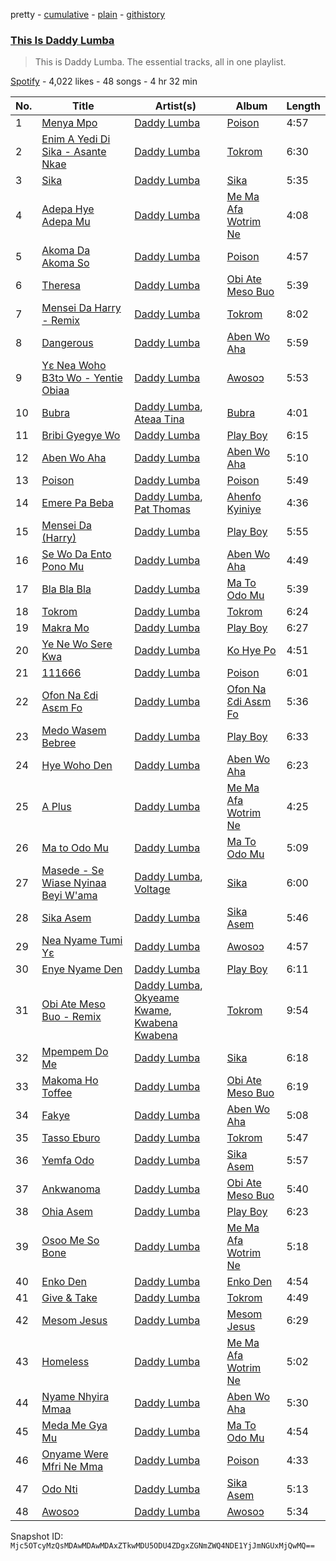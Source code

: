 pretty - [cumulative](/playlists/cumulative/37i9dQZF1DZ06evO3gEzVb.md) - [plain](/playlists/plain/37i9dQZF1DZ06evO3gEzVb) - [githistory](https://github.githistory.xyz/mackorone/spotify-playlist-archive/blob/main/playlists/plain/37i9dQZF1DZ06evO3gEzVb)

### [This Is Daddy Lumba](https://open.spotify.com/playlist/37i9dQZF1DZ06evO3gEzVb)

> This is Daddy Lumba\. The essential tracks, all in one playlist.

[Spotify](https://open.spotify.com/user/spotify) - 4,022 likes - 48 songs - 4 hr 32 min

| No. | Title | Artist(s) | Album | Length |
|---|---|---|---|---|
| 1 | [Menya Mpo](https://open.spotify.com/track/3lTBJkKqCcigu8WXlsuLqF) | [Daddy Lumba](https://open.spotify.com/artist/5yeOizI77ma33LNac9KiZr) | [Poison](https://open.spotify.com/album/37SDSDaWZtD3KmNHPjHQkC) | 4:57 |
| 2 | [Enim A Yedi Di Sika \- Asante Nkae](https://open.spotify.com/track/4h8KFDgpyCO4EuvUv6eSg5) | [Daddy Lumba](https://open.spotify.com/artist/5yeOizI77ma33LNac9KiZr) | [Tokrom](https://open.spotify.com/album/2vrWiu3otZr5U4yoILViN2) | 6:30 |
| 3 | [Sika](https://open.spotify.com/track/4769jVjFqmGYmbobHkv5XO) | [Daddy Lumba](https://open.spotify.com/artist/5yeOizI77ma33LNac9KiZr) | [Sika](https://open.spotify.com/album/4xTYoouxVe7kIm93SFu3SO) | 5:35 |
| 4 | [Adepa Hye Adepa Mu](https://open.spotify.com/track/5ds48ZOnVldBlcUudozuaF) | [Daddy Lumba](https://open.spotify.com/artist/5yeOizI77ma33LNac9KiZr) | [Me Ma Afa Wotrim Ne](https://open.spotify.com/album/6uv4PopPaCIe0IMo1YyjMx) | 4:08 |
| 5 | [Akoma Da Akoma So](https://open.spotify.com/track/0lLBfOYiCfwWjUDhMUumu1) | [Daddy Lumba](https://open.spotify.com/artist/5yeOizI77ma33LNac9KiZr) | [Poison](https://open.spotify.com/album/37SDSDaWZtD3KmNHPjHQkC) | 4:57 |
| 6 | [Theresa](https://open.spotify.com/track/4dqtM8dvFvK7GWE1bjDYI4) | [Daddy Lumba](https://open.spotify.com/artist/5yeOizI77ma33LNac9KiZr) | [Obi Ate Meso Buo](https://open.spotify.com/album/0R50BVSdGAr8Tj9R8JFuF7) | 5:39 |
| 7 | [Mensei Da Harry \- Remix](https://open.spotify.com/track/5uqQBiGPkwAdDicoBMNfWi) | [Daddy Lumba](https://open.spotify.com/artist/5yeOizI77ma33LNac9KiZr) | [Tokrom](https://open.spotify.com/album/2vrWiu3otZr5U4yoILViN2) | 8:02 |
| 8 | [Dangerous](https://open.spotify.com/track/31SKMNN49ZSMu3IrtW8V1e) | [Daddy Lumba](https://open.spotify.com/artist/5yeOizI77ma33LNac9KiZr) | [Aben Wo Aha](https://open.spotify.com/album/4FcLoTiIPJwwnW5xa20mm2) | 5:59 |
| 9 | [Yɛ Nea Woho B3tɔ Wo \- Yentie Obiaa](https://open.spotify.com/track/2gNwDM9tIkcNibBlRZzhtO) | [Daddy Lumba](https://open.spotify.com/artist/5yeOizI77ma33LNac9KiZr) | [Awosoɔ](https://open.spotify.com/album/13OdQBvMdf2jyt3PzRF4hh) | 5:53 |
| 10 | [Bubra](https://open.spotify.com/track/0UNYnguChXs6BQPWgCTlhs) | [Daddy Lumba](https://open.spotify.com/artist/5yeOizI77ma33LNac9KiZr), [Ateaa Tina](https://open.spotify.com/artist/5qo4spmGN6Q2HkxdxOTlWx) | [Bubra](https://open.spotify.com/album/5ES10MtwAoKPQ49cLh2RBd) | 4:01 |
| 11 | [Bribi Gyegye Wo](https://open.spotify.com/track/38x7yHTK6rbrpHWPJyAJ9O) | [Daddy Lumba](https://open.spotify.com/artist/5yeOizI77ma33LNac9KiZr) | [Play Boy](https://open.spotify.com/album/1yihy5cSOcS96ZMwGj5fDG) | 6:15 |
| 12 | [Aben Wo Aha](https://open.spotify.com/track/1sw1Ahq16MtmeFIwEgXxKm) | [Daddy Lumba](https://open.spotify.com/artist/5yeOizI77ma33LNac9KiZr) | [Aben Wo Aha](https://open.spotify.com/album/4FcLoTiIPJwwnW5xa20mm2) | 5:10 |
| 13 | [Poison](https://open.spotify.com/track/6R665j6sltbo8FGZ3NIHmk) | [Daddy Lumba](https://open.spotify.com/artist/5yeOizI77ma33LNac9KiZr) | [Poison](https://open.spotify.com/album/37SDSDaWZtD3KmNHPjHQkC) | 5:49 |
| 14 | [Emere Pa Beba](https://open.spotify.com/track/4MvzOnaUIoQp28H9BAZMLp) | [Daddy Lumba](https://open.spotify.com/artist/5yeOizI77ma33LNac9KiZr), [Pat Thomas](https://open.spotify.com/artist/6bDPzH0ZXkaMcXYlcQ2yoy) | [Ahenfo Kyiniye](https://open.spotify.com/album/1pp1UCMS5bibfJioxWGlw7) | 4:36 |
| 15 | [Mensei Da \(Harry\)](https://open.spotify.com/track/73rn8UZBXBh4SYbeMxUMX1) | [Daddy Lumba](https://open.spotify.com/artist/5yeOizI77ma33LNac9KiZr) | [Play Boy](https://open.spotify.com/album/1yihy5cSOcS96ZMwGj5fDG) | 5:55 |
| 16 | [Se Wo Da Ento Pono Mu](https://open.spotify.com/track/7EqpMSnnxLC9gECCX5Y6MJ) | [Daddy Lumba](https://open.spotify.com/artist/5yeOizI77ma33LNac9KiZr) | [Aben Wo Aha](https://open.spotify.com/album/4FcLoTiIPJwwnW5xa20mm2) | 4:49 |
| 17 | [Bla Bla Bla](https://open.spotify.com/track/0Tii7GjTjBIf8e4cRllMy3) | [Daddy Lumba](https://open.spotify.com/artist/5yeOizI77ma33LNac9KiZr) | [Ma To Odo Mu](https://open.spotify.com/album/04RTUc4ZjIWv5cim94K5C9) | 5:39 |
| 18 | [Tokrom](https://open.spotify.com/track/0TIrrKrlkSThne6AZq4Z90) | [Daddy Lumba](https://open.spotify.com/artist/5yeOizI77ma33LNac9KiZr) | [Tokrom](https://open.spotify.com/album/2vrWiu3otZr5U4yoILViN2) | 6:24 |
| 19 | [Makra Mo](https://open.spotify.com/track/4CRorlG9nVyy94L4pyG8VA) | [Daddy Lumba](https://open.spotify.com/artist/5yeOizI77ma33LNac9KiZr) | [Play Boy](https://open.spotify.com/album/1yihy5cSOcS96ZMwGj5fDG) | 6:27 |
| 20 | [Ye Ne Wo Sere Kwa](https://open.spotify.com/track/2kV9XiGw9fZnGr52vlYCjy) | [Daddy Lumba](https://open.spotify.com/artist/5yeOizI77ma33LNac9KiZr) | [Ko Hye Po](https://open.spotify.com/album/64Brb5KbzpX1YyG9selHP8) | 4:51 |
| 21 | [111666](https://open.spotify.com/track/3HpxjvcV8wCi9aDtXgq59t) | [Daddy Lumba](https://open.spotify.com/artist/5yeOizI77ma33LNac9KiZr) | [Poison](https://open.spotify.com/album/37SDSDaWZtD3KmNHPjHQkC) | 6:01 |
| 22 | [Ofon Na Ɛdi Asɛm Fo](https://open.spotify.com/track/2V82ttwikT8kbMLURYQyvx) | [Daddy Lumba](https://open.spotify.com/artist/5yeOizI77ma33LNac9KiZr) | [Ofon Na Ɛdi Asɛm Fo](https://open.spotify.com/album/6PJLm0zfTufZAUfqMWNHPU) | 5:36 |
| 23 | [Medo Wasem Bebree](https://open.spotify.com/track/6iwpdRMT9DhLNaX1Q16naB) | [Daddy Lumba](https://open.spotify.com/artist/5yeOizI77ma33LNac9KiZr) | [Play Boy](https://open.spotify.com/album/1yihy5cSOcS96ZMwGj5fDG) | 6:33 |
| 24 | [Hye Woho Den](https://open.spotify.com/track/5cZx8lSVEsibdjbsy5iUFM) | [Daddy Lumba](https://open.spotify.com/artist/5yeOizI77ma33LNac9KiZr) | [Aben Wo Aha](https://open.spotify.com/album/4FcLoTiIPJwwnW5xa20mm2) | 6:23 |
| 25 | [A Plus](https://open.spotify.com/track/3lmSEuWtALQtKtE1bEu0ab) | [Daddy Lumba](https://open.spotify.com/artist/5yeOizI77ma33LNac9KiZr) | [Me Ma Afa Wotrim Ne](https://open.spotify.com/album/6uv4PopPaCIe0IMo1YyjMx) | 4:25 |
| 26 | [Ma to Odo Mu](https://open.spotify.com/track/6EZv2b78cH0gJLOW9SaTVy) | [Daddy Lumba](https://open.spotify.com/artist/5yeOizI77ma33LNac9KiZr) | [Ma To Odo Mu](https://open.spotify.com/album/04RTUc4ZjIWv5cim94K5C9) | 5:09 |
| 27 | [Masede \- Se Wiase Nyinaa Beyi W'ama](https://open.spotify.com/track/3hrk3Y80NYWdxfWutylVBf) | [Daddy Lumba](https://open.spotify.com/artist/5yeOizI77ma33LNac9KiZr), [Voltage](https://open.spotify.com/artist/5Pexua3J92rqhQvEqTcRKP) | [Sika](https://open.spotify.com/album/4xTYoouxVe7kIm93SFu3SO) | 6:00 |
| 28 | [Sika Asem](https://open.spotify.com/track/5YxRF5BCv9X7bweEN1E7QX) | [Daddy Lumba](https://open.spotify.com/artist/5yeOizI77ma33LNac9KiZr) | [Sika Asem](https://open.spotify.com/album/1vmud1QfmKGiCaMooqZps8) | 5:46 |
| 29 | [Nea Nyame Tumi Yɛ](https://open.spotify.com/track/7hjuGZWgPxZEUn0cSsG1f7) | [Daddy Lumba](https://open.spotify.com/artist/5yeOizI77ma33LNac9KiZr) | [Awosoɔ](https://open.spotify.com/album/13OdQBvMdf2jyt3PzRF4hh) | 4:57 |
| 30 | [Enye Nyame Den](https://open.spotify.com/track/3kzWyIfre7bl5jbZ86xKLc) | [Daddy Lumba](https://open.spotify.com/artist/5yeOizI77ma33LNac9KiZr) | [Play Boy](https://open.spotify.com/album/1yihy5cSOcS96ZMwGj5fDG) | 6:11 |
| 31 | [Obi Ate Meso Buo \- Remix](https://open.spotify.com/track/3uU0P0jAUXXYJnooi4lItE) | [Daddy Lumba](https://open.spotify.com/artist/5yeOizI77ma33LNac9KiZr), [Okyeame Kwame](https://open.spotify.com/artist/03PFnT5fu6TcuZMu1ZBvz4), [Kwabena Kwabena](https://open.spotify.com/artist/6zKu61RG80pBKOMUbBKNMr) | [Tokrom](https://open.spotify.com/album/2vrWiu3otZr5U4yoILViN2) | 9:54 |
| 32 | [Mpempem Do Me](https://open.spotify.com/track/7qnaLMZp1nBrph2Ta6M4Oe) | [Daddy Lumba](https://open.spotify.com/artist/5yeOizI77ma33LNac9KiZr) | [Sika](https://open.spotify.com/album/4xTYoouxVe7kIm93SFu3SO) | 6:18 |
| 33 | [Makoma Ho Toffee](https://open.spotify.com/track/0UydnFZZwlYY4b3HxoExqr) | [Daddy Lumba](https://open.spotify.com/artist/5yeOizI77ma33LNac9KiZr) | [Obi Ate Meso Buo](https://open.spotify.com/album/0R50BVSdGAr8Tj9R8JFuF7) | 6:19 |
| 34 | [Fakye](https://open.spotify.com/track/03bhHIE1TyZag5a671BKiT) | [Daddy Lumba](https://open.spotify.com/artist/5yeOizI77ma33LNac9KiZr) | [Aben Wo Aha](https://open.spotify.com/album/4FcLoTiIPJwwnW5xa20mm2) | 5:08 |
| 35 | [Tasso Eburo](https://open.spotify.com/track/2w9m5atgMBLlbFbzJwmtSo) | [Daddy Lumba](https://open.spotify.com/artist/5yeOizI77ma33LNac9KiZr) | [Tokrom](https://open.spotify.com/album/2vrWiu3otZr5U4yoILViN2) | 5:47 |
| 36 | [Yemfa Odo](https://open.spotify.com/track/4F65ejGFmJcmQwR3lxwr2i) | [Daddy Lumba](https://open.spotify.com/artist/5yeOizI77ma33LNac9KiZr) | [Sika Asem](https://open.spotify.com/album/1vmud1QfmKGiCaMooqZps8) | 5:57 |
| 37 | [Ankwanoma](https://open.spotify.com/track/4zebbqA9c1EGg2sj54PEYB) | [Daddy Lumba](https://open.spotify.com/artist/5yeOizI77ma33LNac9KiZr) | [Obi Ate Meso Buo](https://open.spotify.com/album/0R50BVSdGAr8Tj9R8JFuF7) | 5:40 |
| 38 | [Ohia Asem](https://open.spotify.com/track/7mChIAlmvRxpLwyAkymGT3) | [Daddy Lumba](https://open.spotify.com/artist/5yeOizI77ma33LNac9KiZr) | [Play Boy](https://open.spotify.com/album/1yihy5cSOcS96ZMwGj5fDG) | 6:23 |
| 39 | [Osoo Me So Bone](https://open.spotify.com/track/32Ypl201EsHzkEcsxWFzhx) | [Daddy Lumba](https://open.spotify.com/artist/5yeOizI77ma33LNac9KiZr) | [Me Ma Afa Wotrim Ne](https://open.spotify.com/album/6uv4PopPaCIe0IMo1YyjMx) | 5:18 |
| 40 | [Enko Den](https://open.spotify.com/track/0LBECuTjYgvP3jwdv07Yet) | [Daddy Lumba](https://open.spotify.com/artist/5yeOizI77ma33LNac9KiZr) | [Enko Den](https://open.spotify.com/album/1ZapwPfnuJ8U2o8dwlHVC7) | 4:54 |
| 41 | [Give & Take](https://open.spotify.com/track/1xWGJbqrej8506MiseCPgm) | [Daddy Lumba](https://open.spotify.com/artist/5yeOizI77ma33LNac9KiZr) | [Tokrom](https://open.spotify.com/album/2vrWiu3otZr5U4yoILViN2) | 4:49 |
| 42 | [Mesom Jesus](https://open.spotify.com/track/0uD0AwXLZc0gi0A4kd3PY7) | [Daddy Lumba](https://open.spotify.com/artist/5yeOizI77ma33LNac9KiZr) | [Mesom Jesus](https://open.spotify.com/album/7m8eqE0b1oW6W6hC909cfJ) | 6:29 |
| 43 | [Homeless](https://open.spotify.com/track/0MOHsre9xorGBBAsAPRyJr) | [Daddy Lumba](https://open.spotify.com/artist/5yeOizI77ma33LNac9KiZr) | [Me Ma Afa Wotrim Ne](https://open.spotify.com/album/6uv4PopPaCIe0IMo1YyjMx) | 5:02 |
| 44 | [Nyame Nhyira Mmaa](https://open.spotify.com/track/3av5ImdM6r2kZjECEy1BJP) | [Daddy Lumba](https://open.spotify.com/artist/5yeOizI77ma33LNac9KiZr) | [Aben Wo Aha](https://open.spotify.com/album/4FcLoTiIPJwwnW5xa20mm2) | 5:30 |
| 45 | [Meda Me Gya Mu](https://open.spotify.com/track/5eh38lehGYMMQQzuhkgL5I) | [Daddy Lumba](https://open.spotify.com/artist/5yeOizI77ma33LNac9KiZr) | [Ma To Odo Mu](https://open.spotify.com/album/04RTUc4ZjIWv5cim94K5C9) | 4:54 |
| 46 | [Onyame Were Mfri Ne Mma](https://open.spotify.com/track/1ATrl7ETZ1BYo6EeOHfTRh) | [Daddy Lumba](https://open.spotify.com/artist/5yeOizI77ma33LNac9KiZr) | [Poison](https://open.spotify.com/album/37SDSDaWZtD3KmNHPjHQkC) | 4:33 |
| 47 | [Odo Nti](https://open.spotify.com/track/0lvAnvn5yMeFS5k8LyhY3A) | [Daddy Lumba](https://open.spotify.com/artist/5yeOizI77ma33LNac9KiZr) | [Sika Asem](https://open.spotify.com/album/1vmud1QfmKGiCaMooqZps8) | 5:13 |
| 48 | [Awosoɔ](https://open.spotify.com/track/1R86Trm0Pia8mKvEOUHj04) | [Daddy Lumba](https://open.spotify.com/artist/5yeOizI77ma33LNac9KiZr) | [Awosoɔ](https://open.spotify.com/album/13OdQBvMdf2jyt3PzRF4hh) | 5:34 |

Snapshot ID: `Mjc5OTcyMzQsMDAwMDAwMDAxZTkwMDU5ODU4ZDgxZGNmZWQ4NDE1YjJmNGUxMjQwMQ==`

